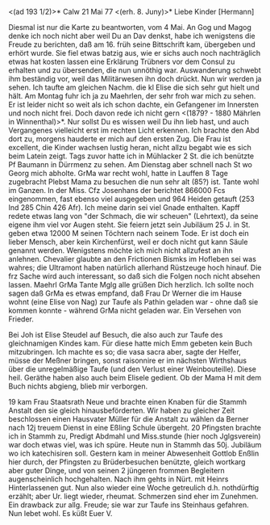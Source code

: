 <(ad 193 1/2)>* Calw 21 Mai 77
 <(erh. 8. Juny)>*
Liebe Kinder [Hermann]

Diesmal ist nur die Karte zu beantworten, vom 4 Mai. An Gog und Magog denke ich noch nicht aber weil Du an Dav denkst, habe ich wenigstens die Freude zu berichten, daß am 16. früh seine Bittschrift kam, übergeben und erhört wurde. Sie fiel etwas batzig aus, wie er sichs auch noch nachträglich etwas hat kosten lassen eine Erklärung Trübners vor dem Consul zu erhalten und zu übersenden, die nun unnöthig war. Auswanderung schwebt ihm beständig vor, weil das Militärwesen ihn doch drückt. Nun wir werden ja sehen. 
Ich taufte am gleichen Nachm. die kl Elise die sich sehr gut hielt und hält. Am Montag fuhr ich ja zu Maehrlen, der sehr froh war mich zu sehen. Er ist leider nicht so weit als ich schon dachte, ein Gefangener im Innersten und noch nicht frei. Doch davon rede ich nicht gern <(1879? - 1880 Mährlen in Winnenthal)>*. Nur sollst Du es wissen weil Du ihn lieb hast, und auch Vergangenes vielleicht erst im rechten Licht erkennen. Ich brachte den Abd dort zu, morgens hauderte er mich auf den ersten Zug. Die Frau ist excellent, die Kinder wachsen lustig heran, nicht allzu begabt wie es sich beim Latein zeigt. Tags zuvor hatte ich in Mühlacker 2 St. die ich benützte Pf Baumann in Dürrmenz zu sehen. Am Dienstag aber schnell nach St wo Georg mich abholte. GrMa war recht wohl, hatte in Lauffen 8 Tage zugebracht Plebst Mama zu besuchen die nun sehr alt (85?) ist. Tante wohl im Ganzen. In der Miss. Cfz Josenhans der berichtet 866000 Fcs eingenommen, fast ebenso viel ausgegeben und 964 Heiden getauft (253 Ind 285 Chin 426 Afr). Ich meine darin sei viel Gnade enthalten. Kapff redete etwas lang von "der Schmach, die wir scheuen" (Lehrtext), da seine eigene ihm viel vor Augen steht. Sie feiern jetzt sein Jubiläum 25 J. in St. geben etwa 12000 M seinen Töchtern nach seinem Tode. Er ist doch ein lieber Mensch, aber kein Kirchenfürst, weil er doch nicht gut kann Säule genannt werden. Wenigstens möchte ich mich nicht allzufest an ihn anlehnen. Chevalier glaubte an den Frictionen Bismks im Hofleben sei was wahres; die Ultramont haben natürlich allerhand Rüstzeuge hoch hinauf. Die frz Sache wird auch interessant, so daß sich die Folgen noch nicht absehen lassen. Maehrl GrMa Tante Mglg alle grüßen Dich herzlich. Ich sollte noch sagen daß GrMa es etwas empfand, daß Frau Dr Werner die im Hause wohnt (eine Elise von Nag) zur Taufe als Pathin geladen war - ohne daß sie kommen konnte - während GrMa nicht geladen war. Ein Versehen von Frieder.

Bei Joh ist Elise Steudel auf Besuch, die also auch zur Taufe des gleichnamigen Kindes kam. Für diese hatte mich Emm gebeten kein Buch mitzubringen. Ich machte es so; die vasa sacra aber, sagte der Helfer, müsse der Meßner bringen, sonst raisonnire er im nächsten Wirthshaus über die unregelmäßige Taufe (und den Verlust einer Weinbouteille). Diese heil. Geräthe haben also auch beim Elisele gedient. Ob der Mama H mit dem Buch nichts abgieng, blieb mir verborgen.

19 kam Frau Staatsrath Neue und brachte einen Knaben für die Stammh Anstalt den sie gleich hinausbeförderten. Wir haben zu gleicher Zeit beschlossen einen Hausvater Müller für die Anstalt zu wählen da Berner nach 12j treuem Dienst in eine Eßling Schule übergeht. 20 Pfingsten brachte ich in Stammh zu, Predigt Abdmahl und Miss.stunde (hier noch Jglgsverein) war doch etwas viel, was ich spüre. Heute nun in Stammh das 50j. Jubiläum wo ich katechisiren soll. Gestern kam in meiner Abwesenheit Gottlob Enßlin hier durch, der Pfingsten zu Brüderbesuchen benützte, gleich wortkarg aber guter Dinge, und von seinen 2 jüngeren frommen Begleitern augenscheinlich hochgehalten. Nach ihm gehts in Nürt. mit Heinrs Hinterlassenen gut. Nun also wieder eine Woche getreulich d.h. nothdürftig erzählt; aber Ur. liegt wieder, rheumat. Schmerzen sind eher im Zunehmen. Ein drawback zur allg. Freude; sie war zur Taufe ins Steinhaus gefahren. Nun lebet wohl.
 Es küßt Euer V.
